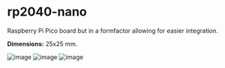 # rp2040-nano
 Raspberry Pi Pico board but in a formfactor allowing for easier integration.

**Dimensions:** 25x25 mm.

![image](https://user-images.githubusercontent.com/35414314/134689524-18966df2-ddf2-47e7-b67e-46c13182902f.png)
![image](https://user-images.githubusercontent.com/35414314/134689558-51e0c9ef-6f24-4834-a3a9-f7e26e509836.png)
![image](https://user-images.githubusercontent.com/35414314/134689640-9413a3a5-d3f0-424f-a78f-a1b88abadde2.png)
